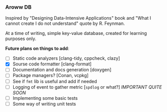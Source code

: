 ### Aroww DB

Inspired by "Designing Data-Intensive Applications" book and
"What I cannot create I do not understand" quote by R. Feynman.

At a time of writing, simple key-value database, 
created for learning purposes only.



**Future plans on things to add**:
- [ ] Static code analyzers [clang-tidy, cppcheck, clazy]
- [x] Sourse code formatter [clang-format]
- [ ] Documentation and docs generation [doxygen]
- [ ] Package managers? [Conan, vcpkg]
- [ ] See if `fmt` lib is useful and add if needed
- [ ] Logging of event to gather metric [`spdlog` or what?] *IMPORTANT QUITE SOON*
- [ ] Implementing some basic tests
- [ ] Some way of writing unit tests